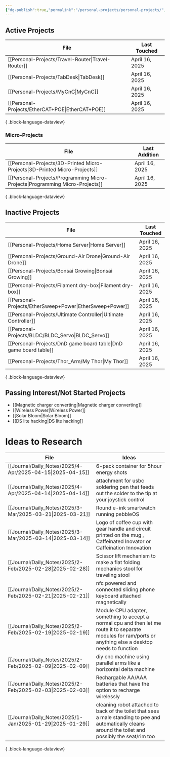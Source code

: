 ```yaml
---
{"dg-publish":true,"permalink":"/personal-projects/personal-projects/","tags":["directory"]}
---
```



## Active Projects
| File                                                  | Last Touched   |
| ----------------------------------------------------- | -------------- |
| [[Personal-Projects/Travel-Router\|Travel-Router]] | April 16, 2025 |
| [[Personal-Projects/TabDesk\|TabDesk]]             | April 16, 2025 |
| [[Personal-Projects/MyCnC\|MyCnC]]                 | April 16, 2025 |
| [[Personal-Projects/EtherCAT+POE\|EtherCAT+POE]]   | April 16, 2025 |

{ .block-language-dataview}
### Micro-Projects 
| File                                                                            | Last Addition  |
| ------------------------------------------------------------------------------- | -------------- |
| [[Personal-Projects/3D-Printed Micro-Projects\|3D-Printed Micro-Projects]]   | April 16, 2025 |
| [[Personal-Projects/Programming Micro-Projects\|Programming Micro-Projects]] | April 16, 2025 |

{ .block-language-dataview}

## Inactive Projects
| File                                                                | Last Touched   |
| ------------------------------------------------------------------- | -------------- |
| [[Personal-Projects/Home Server\|Home Server]]                   | April 16, 2025 |
| [[Personal-Projects/Ground-Air Drone\|Ground-Air Drone]]         | April 16, 2025 |
| [[Personal-Projects/Bonsai Growing\|Bonsai Growing]]             | April 16, 2025 |
| [[Personal-Projects/Filament dry-box\|Filament dry-box]]         | April 16, 2025 |
| [[Personal-Projects/EtherSweep+Power\|EtherSweep+Power]]         | April 16, 2025 |
| [[Personal-Projects/Ultimate Controller\|Ultimate Controller]]   | April 16, 2025 |
| [[Personal-Projects/BLDC/BLDC_Servo\|BLDC_Servo]]                | April 16, 2025 |
| [[Personal-Projects/DnD game board table\|DnD game board table]] | April 16, 2025 |
| [[Personal-Projects/Thor_Arm/My Thor\|My Thor]]                  | April 16, 2025 |

{ .block-language-dataview}

## Passing Interest/Not Started Projects
- [[Magnetic charger converting\|Magnetic charger converting]] 
- [[Wireless Power\|Wireless Power]]
- [[Solar Bloom\|Solar Bloom]]
- [[DS lite hacking\|DS lite hacking]]

# Ideas to Research 
| File                                                         | Ideas                                                                                                                                                        |
| ------------------------------------------------------------ | ------------------------------------------------------------------------------------------------------------------------------------------------------------ |
| [[Journal/Daily_Notes/2025/4-Apr/2025-04-15\|2025-04-15]] | 6-pack container for 5hour energy shots                                                                                                                      |
| [[Journal/Daily_Notes/2025/4-Apr/2025-04-14\|2025-04-14]] | attachment for usbc soldering pen that feeds out the solder to the tip at your joystick control                                                              |
| [[Journal/Daily_Notes/2025/3-Mar/2025-03-21\|2025-03-21]] | Round e-ink smartwatch running pebbleOS                                                                                                                      |
| [[Journal/Daily_Notes/2025/3-Mar/2025-03-14\|2025-03-14]] | Logo of coffee cup with gear handle and circuit printed on the mug , Caffeinated Inovator or Caffeination Innovation                                         |
| [[Journal/Daily_Notes/2025/2-Feb/2025-02-28\|2025-02-28]] | Scissor lift mechanism to make a flat folding mechanics stool for traveling stool                                                                            |
| [[Journal/Daily_Notes/2025/2-Feb/2025-02-21\|2025-02-21]] | nfc powered and connected sliding phone keyboard attached magnetically                                                                                       |
| [[Journal/Daily_Notes/2025/2-Feb/2025-02-19\|2025-02-19]] | Module CPU adapter, something to accept a normal cpu and then let me route it to separate modules for ram/ports or anything else a desktop needs to function |
| [[Journal/Daily_Notes/2025/2-Feb/2025-02-09\|2025-02-09]] | diy cnc machine using parallel arms like a horizontal delta machine                                                                                          |
| [[Journal/Daily_Notes/2025/2-Feb/2025-02-03\|2025-02-03]] | Rechargable AA/AAA batteries that have the option to recharge wirelessly                                                                                     |
| [[Journal/Daily_Notes/2025/1-Jan/2025-01-29\|2025-01-29]] | cleaning robot attached to back of the toilet that sees a male standing to pee and automatically cleans around the toilet and possibly the seat/rim too      |

{ .block-language-dataview}
